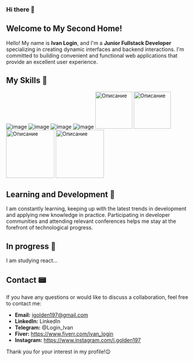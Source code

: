 ### Hi there 👋

## Welcome to My Second Home!

Hello! My name is **Ivan Login**, and I'm a **Junior Fullstack Developer** specializing in creating dynamic interfaces and backend interactions. I'm committed to building convenient and functional web applications that provide an excellent user experience.

## My Skills 💪
![image](https://github.com/VanoLogin/VanoLogin/assets/116017080/1a302725-8d29-4838-b3fd-71a37b57379b)
![image](https://github.com/VanoLogin/VanoLogin/assets/116017080/12b70f67-3648-44ed-9a34-5df31910649f)
![image](https://github.com/VanoLogin/VanoLogin/assets/116017080/9a4cc959-a155-426b-83aa-8a9a3de4440b)
![image](https://github.com/VanoLogin/VanoLogin/assets/116017080/8814465e-c22c-4a25-9fba-3d10192b2630)
<img src="https://github.com/user-attachments/assets/0e983383-0600-4293-b6f5-7e5df1b51290" alt="Описание" width="100"/>
<img src="https://github.com/user-attachments/assets/dabace68-679a-4e83-9afd-563760d0b3c2" alt="Описание" width="100"/>
<img src="https://github.com/user-attachments/assets/34ec75a4-2a04-4dde-b471-54a0bcd1edb5" alt="Описание" width="130"/>
<img src="https://github.com/user-attachments/assets/5b2634aa-3d47-4dae-babe-9e59c82273cf" alt="Описание" width="130"/>

## Learning and Development 🏃
I am constantly learning, keeping up with the latest trends in development and applying new knowledge in practice. Participating in developer communities and attending relevant conferences helps me stay at the forefront of technological progress.

## In progress 🏃
I am studying react...

## Contact 📟
If you have any questions or would like to discuss a collaboration, feel free to contact me:

- **Email:** igolden197@gmail.com
- **LinkedIn:** LinkedIn
- **Telegram:** @Login_Ivan
- **Fiver:** https://www.fiverr.com/ivan_login
- **Instagram:** https://www.instagram.com/i.golden197

Thank you for your interest in my profile!😉

